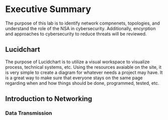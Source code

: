 # Executive Summary
The purpose of this lab is to identify network compnenets, topologies, and understand the role of the NSA in cybersecurity. Additionally, encyrption and approaches to cybersecurity to reduce threats will be reviewed. 
## Lucidchart
The purpose of Lucidchart is to utilize a visual workspace to visualize process, technical systems, etc. Using the resources avaiable on the site, it is very simple to create a diagram for whatever needs a project may have. It is a great way to make sure that everyone stays on the same page regarding when and how things should be done, programmed, tested, etc. 
## Introduction to Networking
### Data Transmission
